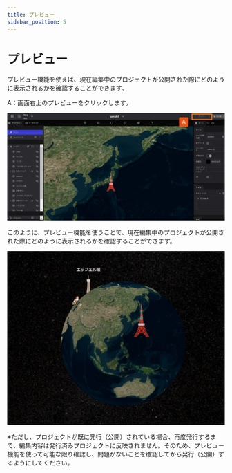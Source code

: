 ```yaml
---
title: プレビュー
sidebar_position: 5
---
```


# プレビュー

プレビュー機能を使えば、現在編集中のプロジェクトが公開された際にどのように表示されるかを確認することができます。

A：画面右上のプレビューをクリックします。

![image](./img/1_010.png)

このように、プレビュー機能を使うことで、現在編集中のプロジェクトが公開された際にどのように表示されるかを確認することができます。

![image](./img/1_011.png)

※ただし、プロジェクトが既に発行（公開）されている場合、再度発行するまで、編集内容は発行済みプロジェクトに反映されません。そのため、プレビュー機能を使って可能な限り確認し、問題がないことを確認してから発行（公開）するようにしてください。